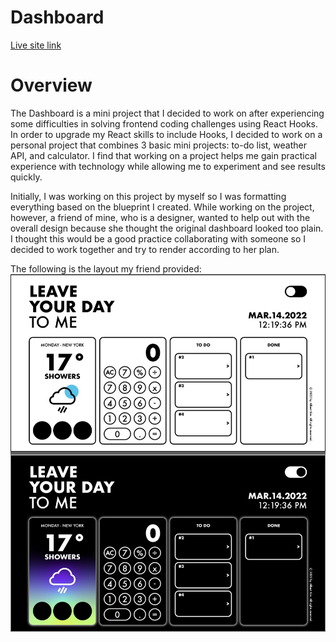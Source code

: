 # Dashboard

[Live site link](https://rlachivirus.github.io/Dashboard/)

# Overview
The Dashboard is a mini project that I decided to work on after experiencing some difficulties in solving frontend coding challenges using React Hooks. In order to upgrade my React skills to include Hooks, I decided to work on a personal project that combines 3 basic mini projects: to-do list, weather API, and calculator. I find that working on a project helps me gain practical experience with technology while allowing me to experiment and see results quickly. 

Initially, I was working on this project by myself so I was formatting everything based on the blueprint I created. While working on the project, however, a friend of mine, who is a designer, wanted to help out with the overall design because she thought the original dashboard looked too plain. I thought this would be a good practice collaborating with someone so I decided to work together and try to render according to her plan.

The following is the layout my friend provided:
<img src='public/layout.jpg'>